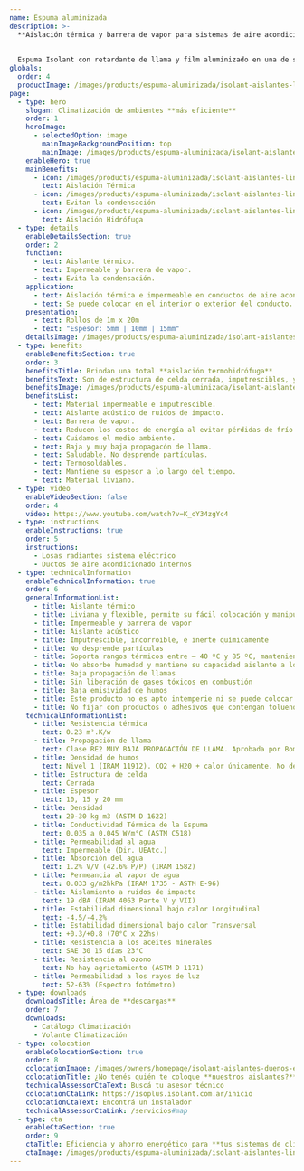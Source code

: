 ```yaml
---
name: Espuma aluminizada
description: >-
  **Aislación térmica y barrera de vapor para sistemas de aire acondicionado central y sistemas de losa radiante eléctricos.**
  
  
  Espuma Isolant con retardante de llama y film aluminizado en una de sus caras. Ideal para utilizar en todo tipo de aplicaciones interiores.
globals:
  order: 4
  productImage: /images/products/espuma-aluminizada/isolant-aislantes-linea-climatizacion-espuma-aluminizada-producto-rollo.png
page:
  - type: hero
    slogan: Climatización de ambientes **más eficiente**
    order: 1
    heroImage:
      - selectedOption: image
        mainImageBackgroundPosition: top
        mainImage: /images/products/espuma-aluminizada/isolant-aislantes-linea-climatizacion-espuma-aluminizada-imagen.jpg
    enableHero: true
    mainBenefits:
      - icon: /images/products/espuma-aluminizada/isolant-aislantes-linea-climatizacion-espuma-aluminizada-beneficio-1.svg
        text: Aislación Térmica
      - icon: /images/products/espuma-aluminizada/isolant-aislantes-linea-climatizacion-espuma-aluminizada-beneficio-2.svg
        text: Evitan la condensación
      - icon: /images/products/espuma-aluminizada/isolant-aislantes-linea-climatizacion-espuma-aluminizada-beneficio-3.svg
        text: Aislación Hidrófuga
  - type: details
    enableDetailsSection: true
    order: 2
    function:
      - text: Aislante térmico.
      - text: Impermeable y barrera de vapor.
      - text: Evita la condensación.
    application:
      - text: Aislación térmica e impermeable en conductos de aire acondicionado.
      - text: Se puede colocar en el interior o exterior del conducto.
    presentation:
      - text: Rollos de 1m x 20m
      - text: "Espesor: 5mm | 10mm | 15mm"
    detailsImage: /images/products/espuma-aluminizada/isolant-aislantes-linea-climatizacion-espuma-aluminizada-imagen-detalle-producto.jpg
  - type: benefits
    enableBenefitsSection: true
    order: 3
    benefitsTitle: Brindan una total **aislación termohidrófuga**
    benefitsText: Son de estructura de celda cerrada, imputrescibles, y no desprenden partículas ni fibras de ningún tipo. Se destacan por su maleabilidad y fácil colocación. Son impermeables, barrera de vapor, aislantes térmicas y acústicas. No contaminan el medio ambiente y son reciclables.
    benefitsImage: /images/products/espuma-aluminizada/isolant-aislantes-linea-climatizacion-espuma-aluminizada-beneficio-exclusivo.jpg
    benefitsList:
      - text: Material impermeable e imputrescible.
      - text: Aislante acústico de ruidos de impacto.
      - text: Barrera de vapor.
      - text: Reducen los costos de energía al evitar pérdidas de frío o calor.
      - text: Cuidamos el medio ambiente.
      - text: Baja y muy baja propagacón de llama.
      - text: Saludable. No desprende partículas.
      - text: Termosoldables.
      - text: Mantiene su espesor a lo largo del tiempo.
      - text: Material liviano.
  - type: video
    enableVideoSection: false
    order: 4
    video: https://www.youtube.com/watch?v=K_oY34zgYc4
  - type: instructions
    enableInstructions: true
    order: 5
    instructions:
      - Losas radiantes sistema eléctrico
      - Ductos de aire acondicionado internos
  - type: technicalInformation
    enableTechnicalInformation: true
    order: 6
    generalInformationList:
      - title: Aislante térmico
      - title: Liviana y flexible, permite su fácil colocación y manipuleo
      - title: Impermeable y barrera de vapor
      - title: Aislante acústico
      - title: Imputrescible, incorroible, e inerte químicamente
      - title: No desprende partículas
      - title: Soporta rangos térmicos entre – 40 ºC y 85 ºC, manteniendo su forma y espesor
      - title: No absorbe humedad y mantiene su capacidad aislante a lo largo de su vida útil
      - title: Baja propagación de llamas
      - title: Sin liberación de gases tóxicos en combustión
      - title: Baja emisividad de humos
      - title: Este producto no es apto intemperie ni se puede colocar sin un cielorraso que lo proteja de la reflexión indirecta de los rayos UV
      - title: No fijar con productos o adhesivos que contengan tolueno
    technicalInformationList:
      - title: Resistencia térmica
        text: 0.23 m².K/w
      - title: Propagación de llama
        text: Clase RE2 MUY BAJA PROPAGACIÓN DE LLAMA. Aprobada por Bomberos Argentina.
      - title: Densidad de humos
        text: Nivel 1 (IRAM 11912). CO2 + H20 + calor únicamente. No desprende gases envenenantes.
      - title: Estructura de celda
        text: Cerrada
      - title: Espesor
        text: 10, 15 y 20 mm
      - title: Densidad
        text: 20-30 kg m3 (ASTM D 1622)
      - title: Conductividad Térmica de la Espuma
        text: 0.035 a 0.045 W/m°C (ASTM C518)
      - title: Permeabilidad al agua
        text: Impermeable (Dir. UEAtc.)
      - title: Absorción del agua
        text: 1.2% V/V (42.6% P/P) (IRAM 1582)
      - title: Permeancia al vapor de agua
        text: 0.033 g/m2hkPa (IRAM 1735 - ASTM E-96)
      - title: Aislamiento a ruidos de impacto
        text: 19 dBA (IRAM 4063 Parte V y VII)
      - title: Estabilidad dimensional bajo calor Longitudinal
        text: -4.5/-4.2%
      - title: Estabilidad dimensional bajo calor Transversal
        text: +0.3/+0.8 (70°C x 22hs)
      - title: Resistencia a los aceites minerales
        text: SAE 30 15 días 23°C
      - title: Resistencia al ozono
        text: No hay agrietamiento (ASTM D 1171)
      - title: Permeabilidad a los rayos de luz
        text: 52-63% (Espectro fotómetro)
  - type: downloads
    downloadsTitle: Área de **descargas**
    order: 7
    downloads:
      - Catálogo Climatización
      - Volante Climatización
  - type: colocation
    enableColocationSection: true
    order: 8
    colocationImage: /images/owners/homepage/isolant-aislantes-duenos-e-inquilinos-isoplus-colocation.jpg
    colocationTitle: ¿No tenés quién te coloque **nuestros aislantes?**
    technicalAssessorCtaText: Buscá tu asesor técnico
    colocationCtaLink: https://isoplus.isolant.com.ar/inicio
    colocationCtaText: Encontrá un instalador
    technicalAssessorCtaLink: /servicios#map
  - type: cta
    enableCtaSection: true
    order: 9
    ctaTitle: Eficiencia y ahorro energético para **tus sistemas de climatización**
    ctaImage: /images/products/espuma-aluminizada/isolant-aislantes-linea-climatizacion-espuma-aluminizada-cta.jpg
---
```

